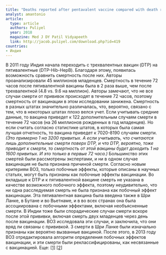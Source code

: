 ```yaml
---
title: "Deaths reported after pentavalent vaccine compared with death reported after diphtheria-tetanus-pertussis vaccine: an exploratory analysis"
analyst: amantonio
article:
  type: article
  authors: Puliyel
  year: 2018
  magazine: Med J DY Patil Vidyapeeth
  link: http://jacob.puliyel.com/download.php?id=419
countries:
- Индия
---
```


В 2011 году Индия начала переходить с трехвалентных вакцин (DTP) на пятивалентные (DTP-Hib-HepB). Благодаря этому, появилась возможность сравнить смертность после них. Авторы проанализировали 45 миллионов младенцев. Смертность в течение 72 часов после пятивалентной вакцины была в 2 раза выше, чем после трехвалентной (4.8 vs. 9.6 на миллион). Авторы замечают, что не все случаи смерти от прививок происходят в течение 72 часов, поэтому смертность от вакцинации в этом исследовании занижена.
Смертность в разных штатах значительно различалась, что, вероятно, связано с тем, что в некоторых штатах плохо велся учет. Если учитывать средние данные, то вакцина приведет к 122 дополнительным случаям смерти в течение 72 часов (на 26 миллионов рожденных в год младенцев). Но если считать согласно статистике штатов, в которых была самая лучшая отчетность, то вакцина приведет к 7020-8190 случаям смерти. *(Это примерно 1 на 3200 привитых. А если учитывать, что считаются лишь дополнительные смерти поверх DTP, и что DTP, вероятно, тоже приводит к смерти, то смертность от этой вакцины будет доходить 1 на 1600 привитых. И это только в первые 72 часа.)*
Большинство этих смертей были рассмотрены экспертами, и ни в одном случае вакцинация не была признана причиной смерти. Согласно новым критериям ВОЗ, только побочные эффекты, которые описаны в научных статьях, могут быть признаны как побочные эффекты вакцинации. Во вкладыше к DTP и к пятивалентной вакцине смерть не указана в качестве возможного побочного эффекта, поэтому неудивительно, что ни одна расследуемая смерть не была признана как побочный эффект вакцинации.
Эта пятивалентная вакцина была введена также в Шри Ланке, в Бутане и во Вьетнаме, и в во всех странах она была ассоциирована с побочными эффектами, включая необъясненные смерти. В Индии тоже были спорадические случаи смерти вскоре после этой прививки, включая смерть двух младенцев через день после вакцинации. ВОЗ исследовала эти случаи, и заключила, что они вряд ли связаны с прививкой. 3 смерти в Шри Ланке были изначально признаны как вероятно вызванные вакциной. После этого, в 2013 году ВОЗ отредактировала алгоритм определения побочных эффектов вакцинации, и эти смерти были реклассифицированы, как несвязанные с вакцинацией. Еще: [[1]](https://www.ncbi.nlm.nih.gov/pubmed/23909011) [[2]](https://www.bmj.com/rapid-response/2011/11/02/sudden-deaths-after-pentavalent-vaccination-vaccine-really-safe)
